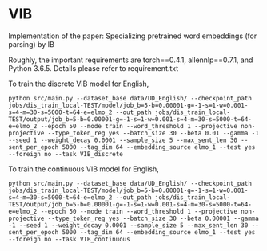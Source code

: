 # VIB
Implementation of the paper: Specializing pretrained word embeddings (for parsing) by IB


Roughly, the important requirements are torch==0.4.1, allennlp==0.7.1, and Python 3.6.5. Details please refer to requirement.txt

To train the discrete VIB model for English, 

```
python src/main.py --dataset_base data/UD_English/ --checkpoint_path jobs/dis_train_local-TEST/model/job_b=5-b=0.00001-g=-1-s=1-w=0.001-s=4-m=30-s=5000-t=64-e=elmo_2 --out_path jobs/dis_train_local-TEST/output/job_b=5-b=0.00001-g=-1-s=1-w=0.001-s=4-m=30-s=5000-t=64-e=elmo_2 --epoch 50 --mode train --word_threshold 1 --projective non-projective --type_token_reg yes --batch_size 30 --beta 0.01 --gamma -1 --seed 1 --weight_decay 0.0001 --sample_size 5 --max_sent_len 30 --sent_per_epoch 5000 --tag_dim 64 --embedding_source elmo_1 --test yes  --foreign no --task VIB_discrete
```

To train the continuous VIB model for English, 

```
python src/main.py --dataset_base data/UD_English/ --checkpoint_path jobs/dis_train_local-TEST/model/job_b=5-b=0.00001-g=-1-s=1-w=0.001-s=4-m=30-s=5000-t=64-e=elmo_2 --out_path jobs/dis_train_local-TEST/output/job_b=5-b=0.00001-g=-1-s=1-w=0.001-s=4-m=30-s=5000-t=64-e=elmo_2 --epoch 50 --mode train --word_threshold 1 --projective non-projective --type_token_reg yes --batch_size 30 --beta 0.00001 --gamma -1 --seed 1 --weight_decay 0.0001 --sample_size 5 --max_sent_len 30 --sent_per_epoch 5000 --tag_dim 64 --embedding_source elmo_1 --test yes  --foreign no --task VIB_continuous
```
